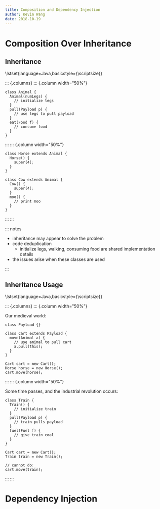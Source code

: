 ```yaml
---
title: Composition and Dependency Injection
author: Kevin Wang
date: 2018-10-19
---
```


# Composition Over Inheritance

## Inheritance

\lstset{language=Java,basicstyle={\scriptsize}}

::: {.columns}
::: {.column width="50%"}

```
class Animal {
  Animal(numLegs) {
    // initialize legs
  }
  pull(Payload p) {
    // use legs to pull payload
  }
  eat(Food f) {
    // consume food
  }
}
```

:::
::: {.column width="50%"}

```
class Horse extends Animal {
  Horse() {
    super(4);
  }
}

class Cow extends Animal {
  Cow() {
    super(4);
  }
  moo() {
    // print moo
  }
}
```

:::
:::

::: notes

- inheritance may appear to solve the problem
- code deduplication
  - initialize legs, walking, consuming food are shared implementation details
- the issues arise when these classes are used

:::

## Inheritance Usage

\lstset{language=Java,basicstyle={\scriptsize}}

::: {.columns}
::: {.column width="50%"}

Our medieval world:

```
class Payload {}

class Cart extends Payload {
  move(Animal a) {
    // use animal to pull cart
    a.pull(this);
  }
}

Cart cart = new Cart();
Horse horse = new Horse();
cart.move(horse);
```

:::
::: {.column width="50%"}

Some time passes, and the industrial revolution occurs:

```
class Train {
  Train() {
    // initialize train
  }
  pull(Payload p) {
    // train pulls payload
  }
  fuel(Fuel f) {
    // give train coal
  }
}

Cart cart = new Cart();
Train train = new Train();

// cannot do:
cart.move(train);
```

:::
:::

# Dependency Injection
